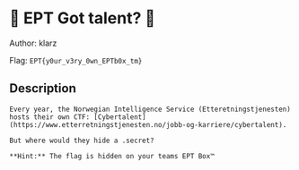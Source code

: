 # 👶 EPT Got talent? 👶
Author: klarz

Flag: `EPT{y0ur_v3ry_0wn_EPTb0x_tm}`
## Description
```
Every year, the Norwegian Intelligence Service (Etteretningstjenesten) hosts their own CTF: [Cybertalent](https://www.etterretningstjenesten.no/jobb-og-karriere/cybertalent).

But where would they hide a .secret?

**Hint:** The flag is hidden on your teams EPT Box™
```


